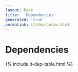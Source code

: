 ```yaml
---
layout: base
title:  'Dependencies'
generated: 'true'
permalink: it/dep/index.html
---
```


# Dependencies

{% include it-dep-table.html %}
